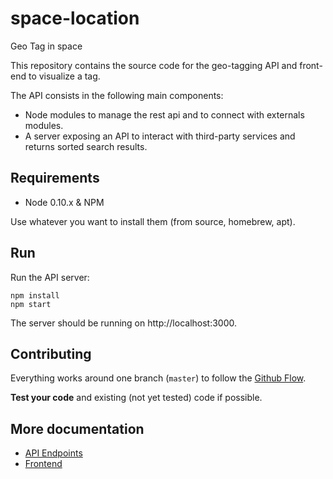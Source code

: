 # space-location
Geo Tag in space

This repository contains the source code for the geo-tagging API and front-end to visualize a tag.

The API consists in the following main components:

 * Node modules to manage the rest api and to connect with externals modules.
 * A server exposing an API to interact with third-party services and returns sorted search results.

## Requirements

- Node 0.10.x & NPM

Use whatever you want to install them (from source, homebrew, apt).

## Run

Run the API server:

```
npm install
npm start
```

The server should be running on http://localhost:3000.


## Contributing

Everything works around one branch (`master`) to follow the [Github Flow](https://guides.github.com/introduction/flow/).

**Test your code** and existing (not yet tested) code if possible.

## More documentation

 * [API Endpoints](https://github.com/V1C0D3R/space-location/blob/develop/wiki/Endpoints.md)
 * [Frontend](https://github.com/V1C0D3R/space-location/tree/develop/views)
